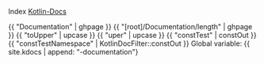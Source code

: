 Index
[Kotlin-Docs](./kotlin-docs/)

{{ "Documentation" | ghpage }}
{{ "[root]/Documentation/length" | ghpage }}
{{ "toUpper" | upcase }}
{{ "uper" | upcase }}
{{ "constTest" | constOut }}
{{ "constTestNamespace" | KotlinDocFilter::constOut }}
Global variable:
{{ site.kdocs | append: "-documentation"}